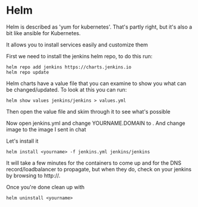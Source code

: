 # Helm

Helm is described as 'yum for kubernetes'. That's partly right, but it's also a bit like ansible for Kubernetes.

It allows you to install services easily and customize them

First we need to install the jenkins helm repo, to do this run:

```
helm repo add jenkins https://charts.jenkins.io
helm repo update
```

Helm charts have a value file that you can examine to show you what can be changed/updated. To look at this you can run:

```
helm show values jenkins/jenkins > values.yml
```

Then open the value file and skim through it to see what's possible

Now open jenkins.yml and change YOURNAME.DOMAIN to <yourname>.<the domain i sent in chat>
And change image to the image I sent in chat

Let's install it

```
helm install <yourname> -f jenkins.yml jenkins/jenkins
```

It will take a few minutes for the containers to come up and for the DNS record/loadbalancer to propagate, but when they do, check on your jenkins by browsing to http://<yourname>.<the domain i sent in chat>

Once you're done clean up with

```
helm uninstall <yourname>
```
